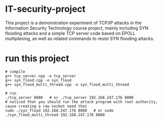 # IT-security-project
This project is a demonstration experiment of TCP/IP attacks in the Information Security Technology course project, mainly including SYN flooding attacks and a simple TCP server code based on EPOLL multiplexing, as well as related commands to resist SYN flooding attacks.

# run this project
```shell
# compile
g++ tcp_server.cpp -o tcp_server
g++ syn_flood.cpp -o syn_flood
g++ syn_flood_multi_thread.cpp -o syn_flood_multi_thread

# run
./tcp_server 8080   # or ./tcp_server 192.168.247.176 8080
# noticed that you should run the attack program with root authority, cause creating a raw socket need that
sudo ./syn_flood 192.168.247.176 8080   # or sudo ./syn_flood_multi_thread 192.168.247.176 8080 
```